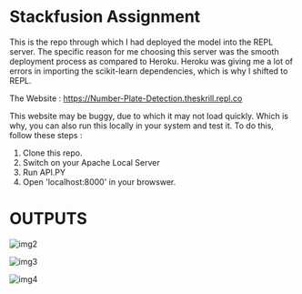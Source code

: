 # Stackfusion Assignment

This is the repo through which I had deployed the model into the REPL server. The specific reason for me choosing this server was the smooth deployment process as compared to Heroku. Heroku was giving me a lot of errors in importing the scikit-learn dependencies, which is why I shifted to REPL.

The Website : https://Number-Plate-Detection.theskrill.repl.co

This website may be buggy, due to which it may not load quickly. Which is why, you can also run this locally in your system and test it.
To do this, follow these steps : 
1. Clone this repo.
2. Switch on your Apache Local Server
3. Run API.PY
4. Open 'localhost:8000' in your browswer.

# OUTPUTS

![img2](https://user-images.githubusercontent.com/19779081/50811428-3c281e00-1334-11e9-91ea-1a4a18b6fff8.PNG)


![img3](https://user-images.githubusercontent.com/19779081/50811462-64178180-1334-11e9-84c8-8cbafed9349c.PNG)


![img4](https://user-images.githubusercontent.com/19779081/50811485-92955c80-1334-11e9-9ef9-1829d701b6f1.PNG)



